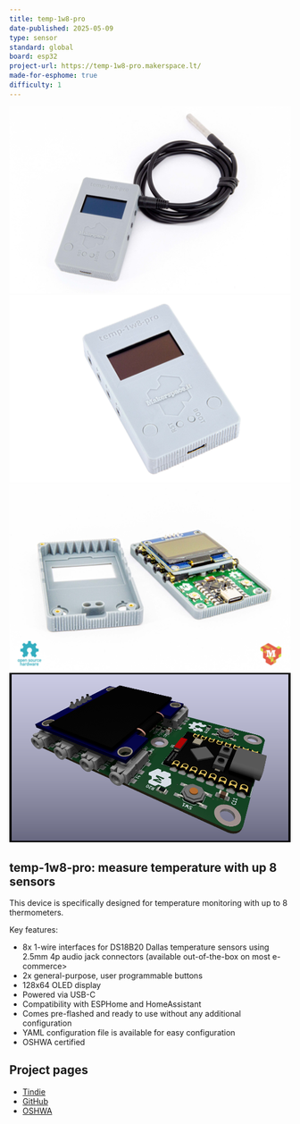 ```yaml
---
title: temp-1w8-pro
date-published: 2025-05-09
type: sensor
standard: global
board: esp32
project-url: https://temp-1w8-pro.makerspace.lt/
made-for-esphome: true
difficulty: 1
---
```


![alt text](dev_with_sens.jpg "Device with sensor")
![alt text](top_view.jpg "Device")
![alt text](with_case.jpg "Device with case")
![alt text](bare_pcb.png "Device PCB")

## temp-1w8-pro: measure temperature with up 8 sensors

This device is specifically designed for temperature monitoring with up to 8 thermometers.

Key features:

- 8x 1-wire interfaces for DS18B20 Dallas temperature sensors using 2.5mm 4p audio jack connectors (available out-of-the-box on most e-commerce>
- 2x general-purpose, user programmable buttons
- 128x64 OLED display
- Powered via USB-C
- Compatibility with ESPHome and HomeAssistant
- Comes pre-flashed and ready to use without any additional configuration
- YAML configuration file is available for easy configuration
- OSHWA certified

## Project pages

- [Tindie](https://temp-1w8-pro.makerspace.lt/shop)
- [GitHub](https://temp-1w8-pro.makerspace.lt)
- [OSHWA](https://certification.oshwa.org/lt000004.html)
